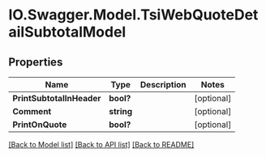 # IO.Swagger.Model.TsiWebQuoteDetailSubtotalModel
## Properties

Name | Type | Description | Notes
------------ | ------------- | ------------- | -------------
**PrintSubtotalInHeader** | **bool?** |  | [optional] 
**Comment** | **string** |  | [optional] 
**PrintOnQuote** | **bool?** |  | [optional] 

[[Back to Model list]](../README.md#documentation-for-models) [[Back to API list]](../README.md#documentation-for-api-endpoints) [[Back to README]](../README.md)

